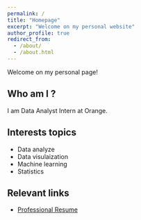 ```yaml
---
permalink: /
title: "Homepage"
excerpt: "Welcome on my personal website"
author_profile: true
redirect_from: 
  - /about/
  - /about.html
---
```


Welcome on my personal page!


Who am I ?
---
I am Data Analyst Intern at Orange.


Interests topics
---
* Data analyze
* Data visulaization
* Machine learning
* Statistics


Relevant links
---
* [Professional Resume](http://mervagbo.github.io/files/Merveille_cv.pdf)




